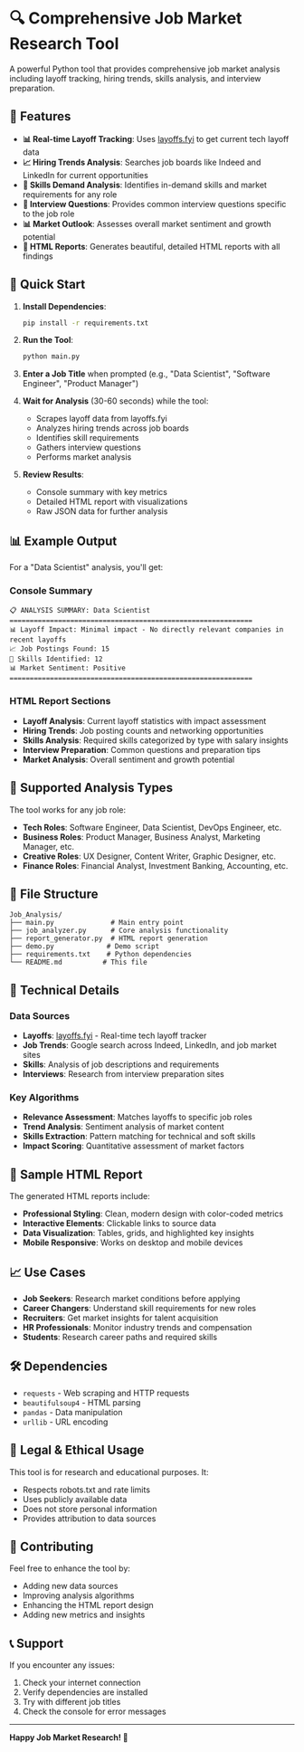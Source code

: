 # 🔍 Comprehensive Job Market Research Tool

A powerful Python tool that provides comprehensive job market analysis including layoff tracking, hiring trends, skills analysis, and interview preparation.

## 🌟 Features

- **📊 Real-time Layoff Tracking**: Uses [layoffs.fyi](https://layoffs.fyi/) to get current tech layoff data
- **📈 Hiring Trends Analysis**: Searches job boards like Indeed and LinkedIn for current opportunities
- **🎯 Skills Demand Analysis**: Identifies in-demand skills and market requirements for any role
- **💬 Interview Questions**: Provides common interview questions specific to the job role
- **📊 Market Outlook**: Assesses overall market sentiment and growth potential
- **📁 HTML Reports**: Generates beautiful, detailed HTML reports with all findings

## 🚀 Quick Start

1. **Install Dependencies**:
   ```bash
   pip install -r requirements.txt
   ```

2. **Run the Tool**:
   ```bash
   python main.py
   ```

3. **Enter a Job Title** when prompted (e.g., "Data Scientist", "Software Engineer", "Product Manager")

4. **Wait for Analysis** (30-60 seconds) while the tool:
   - Scrapes layoff data from layoffs.fyi
   - Analyzes hiring trends across job boards
   - Identifies skill requirements
   - Gathers interview questions
   - Performs market analysis

5. **Review Results**:
   - Console summary with key metrics
   - Detailed HTML report with visualizations
   - Raw JSON data for further analysis

## 📊 Example Output

For a "Data Scientist" analysis, you'll get:

### Console Summary
```
📋 ANALYSIS SUMMARY: Data Scientist
============================================================
📊 Layoff Impact: Minimal impact - No directly relevant companies in recent layoffs
📈 Job Postings Found: 15
🎯 Skills Identified: 12
📊 Market Sentiment: Positive
============================================================
```

### HTML Report Sections
- **Layoff Analysis**: Current layoff statistics with impact assessment
- **Hiring Trends**: Job posting counts and networking opportunities
- **Skills Analysis**: Required skills categorized by type with salary insights
- **Interview Preparation**: Common questions and preparation tips
- **Market Analysis**: Overall sentiment and growth potential

## 🎯 Supported Analysis Types

The tool works for any job role:
- **Tech Roles**: Software Engineer, Data Scientist, DevOps Engineer, etc.
- **Business Roles**: Product Manager, Business Analyst, Marketing Manager, etc.
- **Creative Roles**: UX Designer, Content Writer, Graphic Designer, etc.
- **Finance Roles**: Financial Analyst, Investment Banking, Accounting, etc.

## 📁 File Structure

```
Job_Analysis/
├── main.py              # Main entry point
├── job_analyzer.py      # Core analysis functionality
├── report_generator.py  # HTML report generation
├── demo.py             # Demo script
├── requirements.txt    # Python dependencies
└── README.md          # This file
```

## 🔧 Technical Details

### Data Sources
- **Layoffs**: [layoffs.fyi](https://layoffs.fyi/) - Real-time tech layoff tracker
- **Job Trends**: Google search across Indeed, LinkedIn, and job market sites
- **Skills**: Analysis of job descriptions and requirements
- **Interviews**: Research from interview preparation sites

### Key Algorithms
- **Relevance Assessment**: Matches layoffs to specific job roles
- **Trend Analysis**: Sentiment analysis of market content
- **Skills Extraction**: Pattern matching for technical and soft skills
- **Impact Scoring**: Quantitative assessment of market factors

## 🎨 Sample HTML Report

The generated HTML reports include:
- **Professional Styling**: Clean, modern design with color-coded metrics
- **Interactive Elements**: Clickable links to source data
- **Data Visualization**: Tables, grids, and highlighted key insights
- **Mobile Responsive**: Works on desktop and mobile devices

## 📈 Use Cases

- **Job Seekers**: Research market conditions before applying
- **Career Changers**: Understand skill requirements for new roles
- **Recruiters**: Get market insights for talent acquisition
- **HR Professionals**: Monitor industry trends and compensation
- **Students**: Research career paths and required skills

## 🛠️ Dependencies

- `requests` - Web scraping and HTTP requests
- `beautifulsoup4` - HTML parsing
- `pandas` - Data manipulation
- `urllib` - URL encoding

## 🚨 Legal & Ethical Usage

This tool is for research and educational purposes. It:
- Respects robots.txt and rate limits
- Uses publicly available data
- Does not store personal information
- Provides attribution to data sources

## 🤝 Contributing

Feel free to enhance the tool by:
- Adding new data sources
- Improving analysis algorithms
- Enhancing the HTML report design
- Adding new metrics and insights

## 📞 Support

If you encounter any issues:
1. Check your internet connection
2. Verify dependencies are installed
3. Try with different job titles
4. Check the console for error messages

---

**Happy Job Market Research! 🎯**
